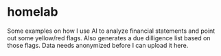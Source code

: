 # homelab
Some examples on how I use AI to analyze financial statements and point out some yellow/red flags. Also generates a due dilligence list based on those flags.
Data needs anonymized before I can upload it here.
